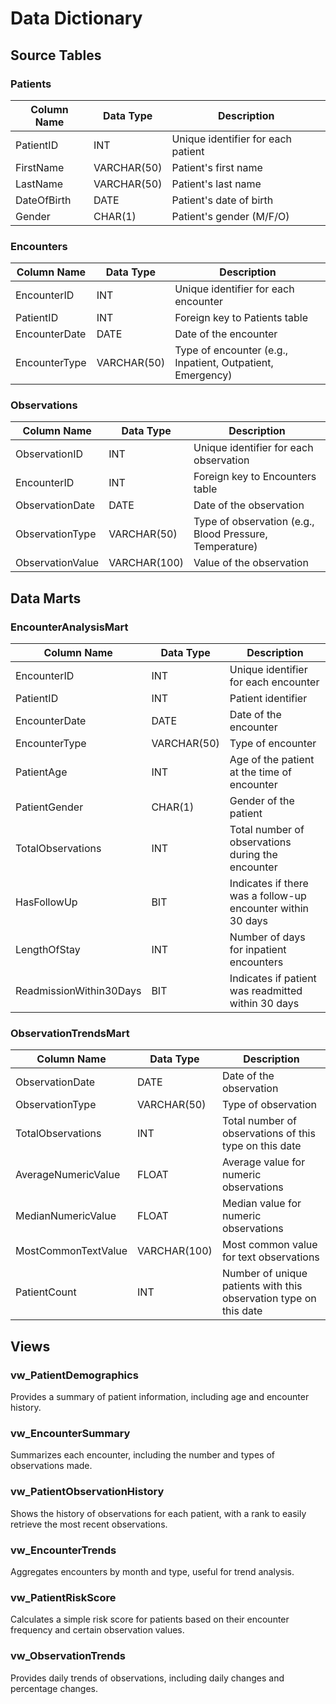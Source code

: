 # Data Dictionary

## Source Tables

### Patients
| Column Name | Data Type | Description |
|-------------|-----------|-------------|
| PatientID   | INT       | Unique identifier for each patient |
| FirstName   | VARCHAR(50) | Patient's first name |
| LastName    | VARCHAR(50) | Patient's last name |
| DateOfBirth | DATE      | Patient's date of birth |
| Gender      | CHAR(1)   | Patient's gender (M/F/O) |

### Encounters
| Column Name | Data Type | Description |
|-------------|-----------|-------------|
| EncounterID | INT       | Unique identifier for each encounter |
| PatientID   | INT       | Foreign key to Patients table |
| EncounterDate | DATE    | Date of the encounter |
| EncounterType | VARCHAR(50) | Type of encounter (e.g., Inpatient, Outpatient, Emergency) |

### Observations
| Column Name | Data Type | Description |
|-------------|-----------|-------------|
| ObservationID | INT     | Unique identifier for each observation |
| EncounterID | INT       | Foreign key to Encounters table |
| ObservationDate | DATE  | Date of the observation |
| ObservationType | VARCHAR(50) | Type of observation (e.g., Blood Pressure, Temperature) |
| ObservationValue | VARCHAR(100) | Value of the observation |

## Data Marts

### EncounterAnalysisMart
| Column Name | Data Type | Description |
|-------------|-----------|-------------|
| EncounterID | INT       | Unique identifier for each encounter |
| PatientID   | INT       | Patient identifier |
| EncounterDate | DATE    | Date of the encounter |
| EncounterType | VARCHAR(50) | Type of encounter |
| PatientAge  | INT       | Age of the patient at the time of encounter |
| PatientGender | CHAR(1) | Gender of the patient |
| TotalObservations | INT | Total number of observations during the encounter |
| HasFollowUp | BIT       | Indicates if there was a follow-up encounter within 30 days |
| LengthOfStay | INT      | Number of days for inpatient encounters |
| ReadmissionWithin30Days | BIT | Indicates if patient was readmitted within 30 days |

### ObservationTrendsMart
| Column Name | Data Type | Description |
|-------------|-----------|-------------|
| ObservationDate | DATE  | Date of the observation |
| ObservationType | VARCHAR(50) | Type of observation |
| TotalObservations | INT | Total number of observations of this type on this date |
| AverageNumericValue | FLOAT | Average value for numeric observations |
| MedianNumericValue | FLOAT | Median value for numeric observations |
| MostCommonTextValue | VARCHAR(100) | Most common value for text observations |
| PatientCount | INT    | Number of unique patients with this observation type on this date |

## Views

### vw_PatientDemographics
Provides a summary of patient information, including age and encounter history.

### vw_EncounterSummary
Summarizes each encounter, including the number and types of observations made.

### vw_PatientObservationHistory
Shows the history of observations for each patient, with a rank to easily retrieve the most recent observations.

### vw_EncounterTrends
Aggregates encounters by month and type, useful for trend analysis.

### vw_PatientRiskScore
Calculates a simple risk score for patients based on their encounter frequency and certain observation values.

### vw_ObservationTrends
Provides daily trends of observations, including daily changes and percentage changes.